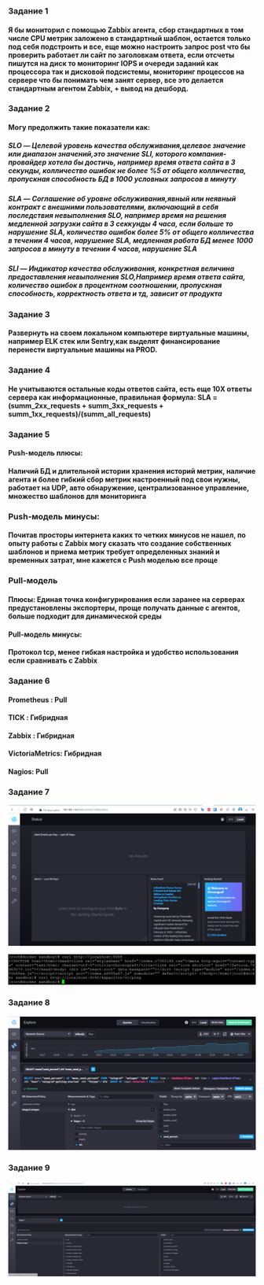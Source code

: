 ### Задание 1

#### Я бы мониторил с помощью Zabbix агента, сбор стандартных в том числе CPU метрик заложено в стандартный шаблон, остается только под себя подстроить и все, еще можно настроить запрос post что бы проверить работает ли сайт по заголовкам ответа, если отсчеты пишутся на диск то мониторинг IOPS и очереди заданий как процессора так и дисковой подсистемы, мониторинг процессов на сервере что бы понимать чем занят сервер, все это делается стандартным агентом Zabbix, + вывод на дешборд.

### Задание 2

#### Могу предолжить такие показатели как:

##### SLO — Целевой уровень качества обслуживания,целевое значение или диапазон значений,это значение SLI, которого компания-провайдер хотела бы достичь, например время ответа сайта в 3 секунды, колличество  ошибок не более %5 от общего колличества, пропускная способность БД в 1000 условных запросов в минуту
##### SLA — Соглашение об уровне обслуживания,явный или неявный контракт с внешними пользователями, включающий в себя последствия невыполнения SLO, например время на решения медленной загрузки сайта в 3 секкунды 4 часа, если больше то нарушение SLA, количество ошибок более 5% от общего колличества в течении 4 часов, нарушение SLA, медленная работа БД менее 1000 запросов в минуту в течении 4 часов, нарушение SLA
##### SLI — Индикатор качества обслуживания, конкретная величина предоставления невыполнения SLO,Например время ответа сайта, количество ошибок в процентном соотношении, пропускная способность, корректность ответа и тд, зависит от продукта

### Задание 3

####  Развернуть на своем локальном компьютере виртуальные машины, например ELK стек или Sentry,как выделят финансирование  перенести виртуальные машины на PROD.

### Задание 4

####  Не учитываются остальные коды ответов сайта, есть еще 10X ответы сервера как информационные, правильная формула: SLA = (summ_2xx_requests + summ_3xx_requests + summ_1xx_requests)/(summ_all_requests)

### Задание 5

#### Push-модель плюсы:

#### Наличий БД и длительной истории хранения историй метрик, наличие агента и более гибкий сбор метрик настроенный под свои нужны, работает на UDP, авто обнаружение, централизованное управление, множество шаблонов для мониторинга

### Push-модель минусы:

#### Почитав просторы интернета каких то четких минусов не нашел, по опыту работы с Zabbix могу сказать что создание собственных шаблонов и приема метрик требует определенных знаний и временных затрат, мне кажется с Push моделью все проще

###  Pull-модель
 
#### Плюсы: Единая точка конфигурирования если заранее на серверах предустановлены экспортеры, проще получать данные с агентов, больше подходит для динамической среды

#### Pull-модель минусы:
 
#### Протокол tcp, менее гибкая настройка и удобство использования если сравнивать с Zabbix

### Задание 6

#### Prometheus : Pull

#### TICK : Гибридная

#### Zabbix : Гибридная

#### VictoriaMetrics: Гибридная

#### Nagios: Pull

### Задание 7

![Alt text](https://github.com/maks1001281/devops-netology/blob/main/Home_work/10.2/tick.PNG?raw=true "Optional Title")

![Alt text](https://github.com/maks1001281/devops-netology/blob/main/Home_work/10.2/tick2.PNG?raw=true "Optional Title")

### Задание 8

![Alt text](https://github.com/maks1001281/devops-netology/blob/main/Home_work/10.2/disk.PNG?raw=true "Optional Title")

### Задание 9

![Alt text](https://github.com/maks1001281/devops-netology/blob/main/Home_work/10.2/docker.PNG?raw=true "Optional Title")

